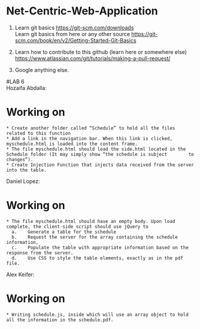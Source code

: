 # Net-Centric-Web-Application
1. Learn git basics
https://git-scm.com/downloads <br>
Learn git basics from here or any other source https://git-scm.com/book/en/v2/Getting-Started-Git-Basics

2. Learn how to contribute to this github (learn here or somewhere else) https://www.atlassian.com/git/tutorials/making-a-pull-request/

3. Google anything else.

  #LAB 6 <br>
  Hozaifa Abdalla: <br>
  # Working on 
    * Create another folder called “Schedule” to hold all the files related to this function
    * Add a link in the navigation bar. When this link is clicked, myschedule.html is loaded into the content frame.
    * The file myschedule.html should load the side.html located in the Schedule folder (It may simply show “the schedule is subject        to changes”). 
    * Create Injection Function that injects data received from the server into the table. 
  
  Daniel Lopez: <br>
  # Working on
    * The file myschedule.html should have an empty body. Upon load complete, the client-side script should use jQuery to 
      a.	Generate a table for the schedule
      b.	Request the server for the array containing the schedule information, 
      c.	Populate the table with appropriate information based on the response from the server.
      d.	Use CSS to style the table elements, exactly as in the pdf file.

  
  Alex Keifer: <br>
  # Working on 
    * Writing schedule.js, inside which will use an array object to hold all the information in the schedule.pdf.
